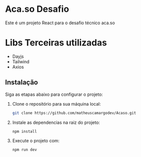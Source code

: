 # Aca.so Desafio

Este é um projeto React para o desafio técnico aca.so

# Libs Terceiras utilizadas

 * Dayjs
 * Tailwind
 * Axios

## Instalação

Siga as etapas abaixo para configurar o projeto:

1. Clone o repositório para sua máquina local:

   ```bash
   git clone https://github.com/matheuscamargodev/Acaso.git

2. Instale as dependencias na raiz do projeto:

    ```bash
    npm install

3. Execute o projeto com:

    ```bash
    npm run dev
